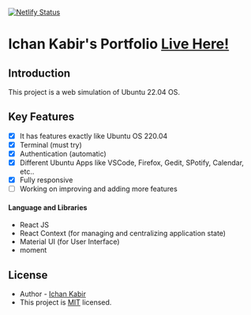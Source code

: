 [![Netlify Status](https://api.netlify.com/api/v1/badges/773e8526-2882-49ef-b807-f9227e95e845/deploy-status)](https://app.netlify.com/sites/fabbl/deploys)

# Ichan Kabir's Portfolio [Live Here!](https://www.ichankabir.tech/)

## Introduction
This project is a web simulation of Ubuntu 22.04 OS.

## Key Features

- [x] It has features exactly like Ubuntu OS 220.04
- [x] Terminal (must try)
- [x] Authentication (automatic)
- [x] Different Ubuntu Apps like VSCode, Firefox, Gedit, SPotify, Calendar, etc..
- [x] Fully responsive
- [ ] Working on improving and adding more features
#### Language and Libraries

- React JS
- React Context (for managing and centralizing application state)
- Material UI (for User Interface)
- moment


## License
- Author - [Ichan Kabir](https://github.com/ikabir21)
- This project is [MIT](https://github.com/ikabir21/portfolio/blob/main/LICENSE) licensed.